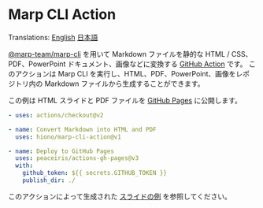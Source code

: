 # Marp CLI Action

Translations: [English](./README.md) [日本語](./README.ja.md)

[@marp-team/marp-cli](https://github.com/marp-team/marp-cli) を用いて Markdown ファイルを静的な HTML / CSS、PDF、PowerPoint ドキュメント、画像などに変換する [GitHub Action](https://docs.github.com/actions) です。
このアクションは Marp CLI を実行し、HTML、PDF、PowerPoint、画像をレポジトリ内の Markdown ファイルから生成することができます。

この例は HTML スライドと PDF ファイルを [GitHub Pages](https://docs.github.com/pages) に公開します。

```yaml
- uses: actions/checkout@v2

- name: Convert Markdown into HTML and PDF
  uses: hiono/marp-cli-action@v1

- name: Deploy to GitHub Pages
  uses: peaceiris/actions-gh-pages@v3
  with:
    github_token: ${{ secrets.GITHUB_TOKEN }}
    publish_dir: ./
```

このアクションによって生成された [スライドの例](https://hiono.github.io/marp-cli-action/ja/about-marp-cli-action.html) を参照してください。
